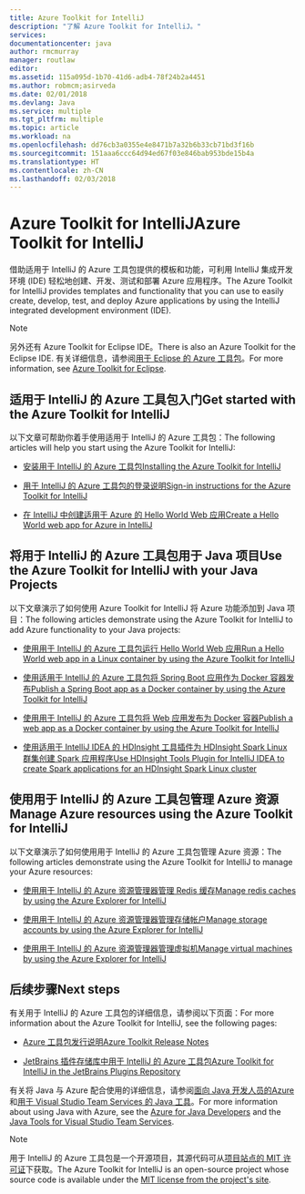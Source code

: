 ```yaml
---
title: Azure Toolkit for IntelliJ
description: "了解 Azure Toolkit for IntelliJ。"
services: 
documentationcenter: java
author: rmcmurray
manager: routlaw
editor: 
ms.assetid: 115a095d-1b70-41d6-adb4-78f24b2a4451
ms.author: robmcm;asirveda
ms.date: 02/01/2018
ms.devlang: Java
ms.service: multiple
ms.tgt_pltfrm: multiple
ms.topic: article
ms.workload: na
ms.openlocfilehash: dd76cb3a0355e4e8471b7a32b6b33cb71bd3f16b
ms.sourcegitcommit: 151aaa6ccc64d94ed67f03e846bab953bde15b4a
ms.translationtype: HT
ms.contentlocale: zh-CN
ms.lasthandoff: 02/03/2018
---
```

# <a name="azure-toolkit-for-intellij"></a><span data-ttu-id="fda59-103">Azure Toolkit for IntelliJ</span><span class="sxs-lookup"><span data-stu-id="fda59-103">Azure Toolkit for IntelliJ</span></span>
<span data-ttu-id="fda59-104">借助适用于 IntelliJ 的 Azure 工具包提供的模板和功能，可利用 IntelliJ 集成开发环境 (IDE) 轻松地创建、开发、测试和部署 Azure 应用程序。</span><span class="sxs-lookup"><span data-stu-id="fda59-104">The Azure Toolkit for IntelliJ provides templates and functionality that you can use to easily create, develop, test, and deploy Azure applications by using the IntelliJ integrated development environment (IDE).</span></span>

> [!NOTE]
> 
> <span data-ttu-id="fda59-105">另外还有 Azure Toolkit for Eclipse IDE。</span><span class="sxs-lookup"><span data-stu-id="fda59-105">There is also an Azure Toolkit for the Eclipse IDE.</span></span> <span data-ttu-id="fda59-106">有关详细信息，请参阅[用于 Eclipse 的 Azure 工具包](../eclipse/azure-toolkit-for-eclipse.md)。</span><span class="sxs-lookup"><span data-stu-id="fda59-106">For more information, see [Azure Toolkit for Eclipse](../eclipse/azure-toolkit-for-eclipse.md).</span></span>
> 

## <a name="get-started-with-the-azure-toolkit-for-intellij"></a><span data-ttu-id="fda59-107">适用于 IntelliJ 的 Azure 工具包入门</span><span class="sxs-lookup"><span data-stu-id="fda59-107">Get started with the Azure Toolkit for IntelliJ</span></span>
<span data-ttu-id="fda59-108">以下文章可帮助你着手使用适用于 IntelliJ 的 Azure 工具包：</span><span class="sxs-lookup"><span data-stu-id="fda59-108">The following articles will help you start using the Azure Toolkit for IntelliJ:</span></span>

* [<span data-ttu-id="fda59-109">安装用于 IntelliJ 的 Azure 工具包</span><span class="sxs-lookup"><span data-stu-id="fda59-109">Installing the Azure Toolkit for IntelliJ</span></span>](azure-toolkit-for-intellij-installation.md)

* [<span data-ttu-id="fda59-110">用于 IntelliJ 的 Azure 工具包的登录说明</span><span class="sxs-lookup"><span data-stu-id="fda59-110">Sign-in instructions for the Azure Toolkit for IntelliJ</span></span>](azure-toolkit-for-intellij-sign-in-instructions.md)

* [<span data-ttu-id="fda59-111">在 IntelliJ 中创建适用于 Azure 的 Hello World Web 应用</span><span class="sxs-lookup"><span data-stu-id="fda59-111">Create a Hello World web app for Azure in IntelliJ</span></span>](azure-toolkit-for-intellij-create-hello-world-web-app.md)

## <a name="use-the-azure-toolkit-for-intellij-with-your-java-projects"></a><span data-ttu-id="fda59-112">将用于 IntelliJ 的 Azure 工具包用于 Java 项目</span><span class="sxs-lookup"><span data-stu-id="fda59-112">Use the Azure Toolkit for IntelliJ with your Java Projects</span></span>
<span data-ttu-id="fda59-113">以下文章演示了如何使用 Azure Toolkit for IntelliJ 将 Azure 功能添加到 Java 项目：</span><span class="sxs-lookup"><span data-stu-id="fda59-113">The following articles demonstrate using the Azure Toolkit for IntelliJ to add Azure functionality to your Java projects:</span></span>

* [<span data-ttu-id="fda59-114">使用用于 IntelliJ 的 Azure 工具包运行 Hello World Web 应用</span><span class="sxs-lookup"><span data-stu-id="fda59-114">Run a Hello World web app in a Linux container by using the Azure Toolkit for IntelliJ</span></span>](azure-toolkit-for-intellij-hello-world-web-app-linux.md)

* [<span data-ttu-id="fda59-115">使用适用于 IntelliJ 的 Azure 工具包将 Spring Boot 应用作为 Docker 容器发布</span><span class="sxs-lookup"><span data-stu-id="fda59-115">Publish a Spring Boot app as a Docker container by using the Azure Toolkit for IntelliJ</span></span>](azure-toolkit-for-intellij-publish-spring-boot-docker-app.md)

* [<span data-ttu-id="fda59-116">使用用于 IntelliJ 的 Azure 工具包将 Web 应用发布为 Docker 容器</span><span class="sxs-lookup"><span data-stu-id="fda59-116">Publish a web app as a Docker container by using the Azure Toolkit for IntelliJ</span></span>](azure-toolkit-for-intellij-publish-as-docker-container.md)

* [<span data-ttu-id="fda59-117">使用适用于 IntelliJ IDEA 的 HDInsight 工具插件为 HDInsight Spark Linux 群集创建 Spark 应用程序</span><span class="sxs-lookup"><span data-stu-id="fda59-117">Use HDInsight Tools Plugin for IntelliJ IDEA to create Spark applications for an HDInsight Spark Linux cluster</span></span>](/azure/hdinsight/hdinsight-apache-spark-intellij-tool-plugin)

## <a name="manage-azure-resources-using-the-azure-toolkit-for-intellij"></a><span data-ttu-id="fda59-118">使用用于 IntelliJ 的 Azure 工具包管理 Azure 资源</span><span class="sxs-lookup"><span data-stu-id="fda59-118">Manage Azure resources using the Azure Toolkit for IntelliJ</span></span>
<span data-ttu-id="fda59-119">以下文章演示了如何使用用于 IntelliJ 的 Azure 工具包管理 Azure 资源：</span><span class="sxs-lookup"><span data-stu-id="fda59-119">The following articles demonstrate using the Azure Toolkit for IntelliJ to manage your Azure resources:</span></span>

* [<span data-ttu-id="fda59-120">使用用于 IntelliJ 的 Azure 资源管理器管理 Redis 缓存</span><span class="sxs-lookup"><span data-stu-id="fda59-120">Manage redis caches by using the Azure Explorer for IntelliJ</span></span>](azure-toolkit-for-intellij-managing-redis-caches-using-azure-explorer.md)

* [<span data-ttu-id="fda59-121">使用用于 IntelliJ 的 Azure 资源管理器管理存储帐户</span><span class="sxs-lookup"><span data-stu-id="fda59-121">Manage storage accounts by using the Azure Explorer for IntelliJ</span></span>](azure-toolkit-for-intellij-managing-virtual-machines-using-azure-explorer.md)

* [<span data-ttu-id="fda59-122">使用用于 IntelliJ 的 Azure 资源管理器管理虚拟机</span><span class="sxs-lookup"><span data-stu-id="fda59-122">Manage virtual machines by using the Azure Explorer for IntelliJ</span></span>](azure-toolkit-for-intellij-managing-storage-accounts-using-azure-explorer.md)

## <a name="next-steps"></a><span data-ttu-id="fda59-123">后续步骤</span><span class="sxs-lookup"><span data-stu-id="fda59-123">Next steps</span></span>

<span data-ttu-id="fda59-124">有关用于 IntelliJ 的 Azure 工具包的详细信息，请参阅以下页面：</span><span class="sxs-lookup"><span data-stu-id="fda59-124">For more information about the Azure Toolkit for IntelliJ, see the following pages:</span></span>

* [<span data-ttu-id="fda59-125">Azure 工具包发行说明</span><span class="sxs-lookup"><span data-stu-id="fda59-125">Azure Toolkit Release Notes</span></span>](https://github.com/Microsoft/azure-tools-for-java/releases)

* [<span data-ttu-id="fda59-126">JetBrains 插件存储库中用于 IntelliJ 的 Azure 工具包</span><span class="sxs-lookup"><span data-stu-id="fda59-126">Azure Toolkit for IntelliJ in the JetBrains Plugins Repository</span></span>](https://plugins.jetbrains.com/plugin/8053-azure-toolkit-for-intellij)

<span data-ttu-id="fda59-127">有关将 Java 与 Azure 配合使用的详细信息，请参阅[面向 Java 开发人员的Azure](https://docs.microsoft.com/java/azure/) 和[用于 Visual Studio Team Services 的 Java 工具](https://java.visualstudio.com/)。</span><span class="sxs-lookup"><span data-stu-id="fda59-127">For more information about using Java with Azure, see the [Azure for Java Developers](https://docs.microsoft.com/java/azure/) and the [Java Tools for Visual Studio Team Services](https://java.visualstudio.com/).</span></span>

> [!NOTE]
> 
> <span data-ttu-id="fda59-128">用于 IntelliJ 的 Azure 工具包是一个开源项目，其源代码可从[项目站点的 MIT 许可证](https://github.com/microsoft/azure-tools-for-java)下获取。</span><span class="sxs-lookup"><span data-stu-id="fda59-128">The Azure Toolkit for IntelliJ is an open-source project whose source code is available under the [MIT license from the project's site](https://github.com/microsoft/azure-tools-for-java).</span></span>
> 

<!-- [!INCLUDE [azure-toolkit-for-intellij-additional-resources](../includes/azure-toolkit-for-intellij-additional-resources.md)] -->

<!-- URL List -->

[Azure for Java Developers]: https://docs.microsoft.com/java/azure/
[Java Tools for Visual Studio Team Services]: https://java.visualstudio.com/

<!-- Temporarily Deprecated URLs -->

<!-- [Debug a Java Web App on Azure in IntelliJ]: ./app-service-web/app-service-web-debug-java-web-app-in-intellij.md -->
